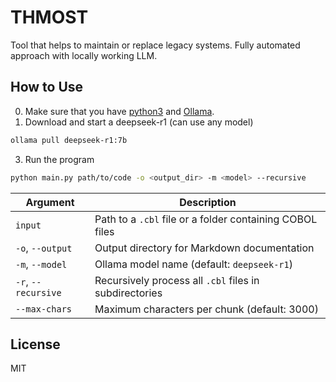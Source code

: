 # THMOST

Tool that helps to maintain or replace legacy systems. Fully automated approach with locally working LLM.

## How to Use
0. Make sure that you have [python3](https://www.python.org/downloads/) and [Ollama](https://ollama.com/download).
1. Download and start a deepseek-r1 (can use any model)
```bash
ollama pull deepseek-r1:7b
```
3. Run the program
```bash
python main.py path/to/code -o <output_dir> -m <model> --recursive
```

| Argument            | Description                                              |
| ------------------- | -------------------------------------------------------- |
| `input`             | Path to a `.cbl` file or a folder containing COBOL files |
| `-o`, `--output`    | Output directory for Markdown documentation              |
| `-m`, `--model`     | Ollama model name (default: `deepseek-r1`)               |
| `-r`, `--recursive` | Recursively process all `.cbl` files in subdirectories   |
| `--max-chars`       | Maximum characters per chunk (default: 3000)             |


## License
MIT


